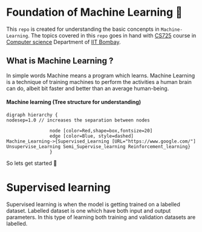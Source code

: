 # Foundation of Machine Learning :memo:

This `repo` is created for understanding the basic concenpts in `Machine-Learning`. The topics covered in this `repo` goes in hand with [CS725](https://www.cse.iitb.ac.in/~sunita/cs725/) course in [Computer science](https://www.cse.iitb.ac.in/) Department of [IIT Bombay](http://iitb.ac.in/).


## What is Machine Learning ?
In simple words Machine means a program which learns.
Machine Learning is a technique of training machines to perform the activities a human brain can do, albeit bit faster and better than an average human-being.

#### Machine learning (Tree structure for understanding)

```graphviz
digraph hierarchy {
nodesep=1.0 // increases the separation between nodes

                node [color=Red,shape=box,fontsize=20]
                edge [color=Blue, style=dashed]
Machine_Learning->{Supervised_Learning [URL="https://www.google.com/"] Unsupervise_Learning Semi_Supervise_learning Reinforcement_learning} 
                }
```
So lets get started :rocket: 

# Supervised learning
Supervised learning is when the model is getting trained on a labelled dataset. Labelled dataset is one which have both input and output parameters. In this type of learning both training and validation datasets are labelled.